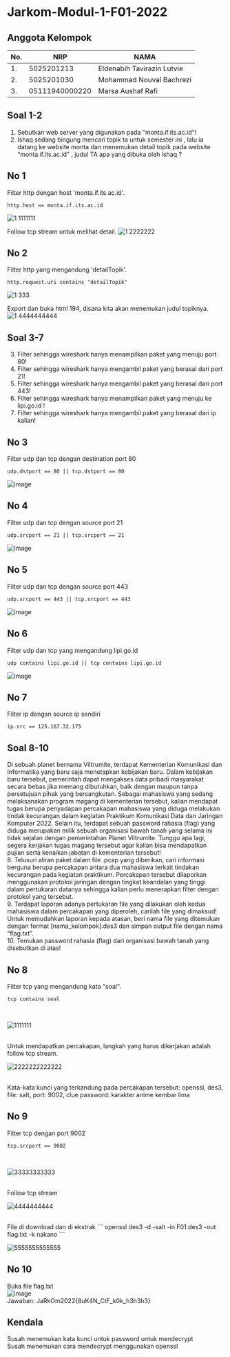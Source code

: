 # Jarkom-Modul-1-F01-2022

## Anggota Kelompok

| No.  | NRP            | NAMA                       |
| ---  | -------------- | -------------------------- |
| 1.   | 5025201213     | Eldenabih Tavirazin Lutvie |
| 2.   | 5025201030     | Mohammad Nouval Bachrezi   |
| 3.   | 05111940000220 | Marsa Aushaf Rafi          |

## Soal 1-2
1. Sebutkan web server yang digunakan pada "monta.if.its.ac.id"! <br>
2. Ishaq sedang bingung mencari topik ta untuk semester ini , lalu ia datang ke website monta dan menemukan detail topik pada website “monta.if.its.ac.id” , judul TA apa yang dibuka oleh ishaq ? <br>

## No 1
Filter http dengan host 'monta.if.its.ac.id'.
```
http.host == monta.if.its.ac.id
```
![1 1111111](https://user-images.githubusercontent.com/85897222/192103949-dd6934be-259b-40f5-a51e-abcf60a8aefe.png)

Follow tcp stream untuk melihat detail.
![1 2222222](https://user-images.githubusercontent.com/85897222/192103959-2c2c4f6a-185c-4d61-95a5-0fe3ea372313.png)

## No 2
Filter http yang mengandung 'detailTopik'.
```
http.request.uri contains "detailTopik"
```
![1 333](https://user-images.githubusercontent.com/85897222/192103966-5273c778-d517-48a1-920d-87ab624233ca.png)

Export dan buka html 194, disana kita akan menemukan judul topiknya.
![1 4444444444](https://user-images.githubusercontent.com/85897222/192103972-b911dbbb-3dc5-43e2-b50c-2dfa09df875e.png)


## Soal 3-7
3. Filter sehingga wireshark hanya menampilkan paket yang menuju port 80! <br>
4. Filter sehingga wireshark hanya mengambil paket yang berasal dari port 21! <br>
5. Filter sehingga wireshark hanya mengambil paket yang berasal dari port 443! <br>
6. Filter sehingga wireshark hanya menampilkan paket yang menuju ke lipi.go.id ! <br>
7. Filter sehingga wireshark hanya mengambil paket yang berasal dari ip kalian! <br>

## No 3
Filter udp dan tcp dengan destination port 80
```
udp.dstport == 80 || tcp.dstport == 80
```
![image](https://user-images.githubusercontent.com/85897222/192104005-4262005c-049f-4188-a356-4b89fdc90f64.png)

## No 4
Filter udp dan tcp dengan source port 21
```
udp.srcport == 21 || tcp.srcport == 21
```
![image](https://user-images.githubusercontent.com/85897222/192104024-229a7c3a-139e-4d46-b44b-64cc3939b1ff.png)

## No 5
Filter udp dan tcp dengan source port 443
```
udp.srcport == 443 || tcp.srcport == 443
```
![image](https://user-images.githubusercontent.com/85897222/192104036-c8a7df64-c572-436a-a6aa-b85c26045820.png)

## No 6
Filter udp dan tcp yang mengandung lipi.go.id
```
udp contains lipi.go.id || tcp contains lipi.go.id
```
![image](https://user-images.githubusercontent.com/85897222/192104040-f001d84d-1456-4095-ae15-a4fce899e583.png)

## No 7
Filter ip dengan source ip sendiri
```
ip.src == 125.167.32.175
```

## Soal 8-10
Di sebuah planet bernama Viltrumite, terdapat Kementerian Komunikasi dan Informatika yang baru saja menetapkan kebijakan baru. Dalam kebijakan baru tersebut, pemerintah dapat mengakses data pribadi masyarakat secara bebas jika memang dibutuhkan, baik dengan maupun tanpa persetujuan pihak yang bersangkutan. Sebagai mahasiswa yang sedang melaksanakan program magang di kementerian tersebut, kalian mendapat tugas berupa penyadapan percakapan mahasiswa yang diduga melakukan tindak kecurangan dalam kegiatan Praktikum Komunikasi Data dan Jaringan Komputer 2022. Selain itu, terdapat sebuah password rahasia (flag) yang diduga merupakan milik sebuah organisasi bawah tanah yang selama ini tidak sejalan dengan pemerintahan Planet Viltrumite. Tunggu apa lagi, segera kerjakan tugas magang tersebut agar kalian bisa mendapatkan pujian serta kenaikan jabatan di kementerian tersebut!
<br>
8. Telusuri aliran paket dalam file .pcap yang diberikan, cari informasi berguna berupa percakapan antara dua mahasiswa terkait tindakan kecurangan pada kegiatan praktikum. Percakapan tersebut dilaporkan menggunakan protokol jaringan dengan tingkat keandalan yang tinggi dalam pertukaran datanya sehingga kalian perlu menerapkan filter dengan protokol yang tersebut.
<br>
9. Terdapat laporan adanya pertukaran file yang dilakukan oleh kedua mahasiswa dalam percakapan yang diperoleh, carilah file yang dimaksud! Untuk memudahkan laporan kepada atasan, beri nama file yang ditemukan dengan format [nama_kelompok].des3 dan simpan output file dengan nama “flag.txt”.
<br>
10. Temukan password rahasia (flag) dari organisasi bawah tanah yang disebutkan di atas!


## No 8
Filter tcp yang mengandung kata "soal".
```
tcp contains soal
```
<br>

![1111111](https://user-images.githubusercontent.com/85897222/192097628-da644849-9406-428a-8d5f-c5dedfb8eb76.png)

<br>
Untuk mendapatkan percakapan, langkah yang harus dikerjakan adalah follow tcp stream.
<br>

![2222222222222](https://user-images.githubusercontent.com/85897222/192097643-718b9b19-4c99-4c25-868e-e521cad17a78.png)

<br>
Kata-kata kunci yang terkandung pada percakapan tersebut:
openssl, des3, file: salt, port: 9002, clue password: karakter anime kembar lima

## No 9
Filter tcp dengan port 9002
```
tcp.srcport == 9002
```
<br>

![33333333333](https://user-images.githubusercontent.com/85897222/192097650-3ec1f50d-2f74-45f0-9262-de43da4b7a92.png)

<br>
Follow tcp stream
<br>

![4444444444](https://user-images.githubusercontent.com/85897222/192097656-68039619-6bb6-4941-8f90-2c53b5d439f4.png)

<br>
File di download dan di ekstrak
```
openssl des3 -d -salt -in F01.des3 -out flag.txt -k nakano
```
<br>

![5555555555555](https://user-images.githubusercontent.com/85897222/192097660-04c7e3ea-d0d9-40d0-8f91-f300603d4af2.png)


## No 10
Buka file flag.txt
<br>
![image](https://user-images.githubusercontent.com/85897222/192097063-817288fa-a75a-4785-ab93-01e5467c17da.png)
<br>
Jawaban: JaRkOm2022{8uK4N_CtF_k0k_h3h3h3}

## Kendala
Susah menemukan kata kunci untuk password untuk mendecrypt
<br>
Susah menemukan cara mendecrypt menggunakan openssl
